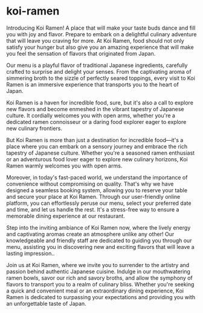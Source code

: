 # koi-ramen

Introducing Koi Ramen! A place that will make your taste buds dance and fill you with joy and flavor. Prepare to embark on a delightful culinary adventure that will leave you craving for more. At Koi Ramen, food should not only satisfy your hunger but also give you an amazing experience that will make you feel the sensation of flavors that originated from Japan. 

Our menu is a playful flavor of traditional Japanese ingredients, carefully crafted to surprise and delight your senses. From the captivating aroma of simmering broth to the sizzle of perfectly seared toppings, every visit to Koi Ramen is an immersive experience that transports you to the heart of Japan. 

Koi Ramen is a haven for incredible food, sure, but it's also a call to explore new flavors and become enmeshed in the vibrant tapestry of Japanese culture. It cordially welcomes you with open arms, whether you're a dedicated ramen connoisseur or a daring food explorer eager to explore new culinary frontiers.

But Koi Ramen is more than just a destination for incredible food—it's a place where you can embark on a sensory journey and embrace the rich tapestry of Japanese culture. Whether you're a seasoned ramen enthusiast or an adventurous food lover eager to explore new culinary horizons, Koi Ramen warmly welcomes you with open arms.

Moreover, in today's fast-paced world, we understand the importance of convenience without compromising on quality. That's why we have designed a seamless booking system, allowing you to reserve your table and secure your place at Koi Ramen. Through our user-friendly online platform, you can effortlessly peruse our menu, select your preferred date and time, and let us handle the rest. It's a stress-free way to ensure a memorable dining experience at our restaurant.

Step into the inviting ambiance of Koi Ramen now, where the lively energy and captivating aromas create an atmosphere unlike any other! Our knowledgeable and friendly staff are dedicated to guiding you through our menu, assisting you in discovering new and exciting flavors that will leave a lasting impression..

Join us at Koi Ramen, where we invite you to surrender to the artistry and passion behind authentic Japanese cuisine. Indulge in our mouthwatering ramen bowls, savor our rich and savory broths, and allow the symphony of flavors to transport you to a realm of culinary bliss. Whether you're seeking a quick and convenient meal or an extraordinary dining experience, Koi Ramen is dedicated to surpassing your expectations and providing you with an unforgettable taste of Japan.
